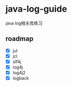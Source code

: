 # java-log-guide
java log相关库练习

## roadmap
- [x] jul
- [x] jcl
- [x] slf4j
- [x] log4j
- [x] log4j2
- [x] logback